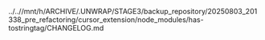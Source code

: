 ../..//mnt/h/ARCHIVE/.UNWRAP/STAGE3/backup_repository/20250803_201338_pre_refactoring/cursor_extension/node_modules/has-tostringtag/CHANGELOG.md
